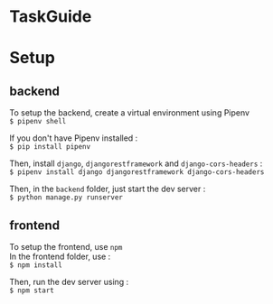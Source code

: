 # TaskGuide

# Setup

## backend 
To setup the backend, create a virtual environment using Pipenv  
`$ pipenv shell`  

If you don't have Pipenv installed :  
`$ pip install pipenv`  

Then, install `django`, `djangorestframework` and `django-cors-headers` :  
`$ pipenv install django djangorestframework django-cors-headers`   

Then, in the `backend` folder, just start the dev server :  
`$ python manage.py runserver`  

## frontend
To setup the frontend, use `npm`  
In the frontend folder, use :  
`$ npm install`  

Then, run the dev server using :  
`$ npm start`  